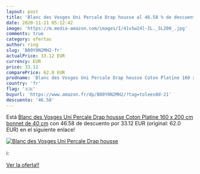 ```yaml
---
layout: post
title: 'Blanc des Vosges Uni Percale Drap housse al 46.58 % de descuento'
date: 2020-11-21 05:12:42
image: 'https://m.media-amazon.com/images/I/41vSw24l-IL._SL200_.jpg'
comments: true
category: ofertas
author: ring
slug: 'B00Y0N2MH2-fr'
actualPrice: 33.12 EUR
currency: EUR
price: 33.12
comparePrice: 62.0 EUR
prodname: 'Blanc des Vosges Uni Percale Drap housse Coton Platine 160 x 200 cm bonnet de 40 cm'
country: 'fr'
flag: '🇫🇷'
buyurl: 'https://www.amazon.fr/dp/B00Y0N2MH2/?tag=tolees0d-21'
descuento: '46.58'
---
```


Está [Blanc des Vosges Uni Percale Drap housse Coton Platine 160 x 200 cm bonnet de 40 cm](https://www.amazon.fr/dp/B00Y0N2MH2/?tag=tolees0d-21) con 46.58 de descuento por 33.12 EUR (original: 62.0 EUR) en el siguiente enlace!

[![Blanc des Vosges Uni Percale Drap housse](https://m.media-amazon.com/images/I/41vSw24l-IL._SL200_.jpg)](https://www.amazon.fr/dp/B00Y0N2MH2/?tag=tolees0d-21)

ℹ️:


[Ver la oferta!!](https://www.amazon.fr/dp/B00Y0N2MH2/?tag=tolees0d-21)
